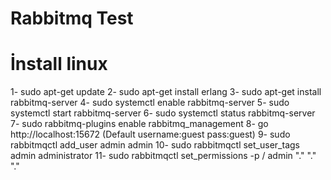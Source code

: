 # Rabbitmq Test
# İnstall linux
1- sudo apt-get update
2- sudo apt-get install erlang
3- sudo apt-get install rabbitmq-server
4- sudo systemctl enable rabbitmq-server
5- sudo systemctl start rabbitmq-server
6- sudo systemctl status rabbitmq-server
7- sudo rabbitmq-plugins enable rabbitmq_management
8- go http://localhost:15672 (Default username:guest pass:guest)
9- sudo rabbitmqctl add_user admin admin
10- sudo rabbitmqctl set_user_tags admin administrator
11- sudo rabbitmqctl set_permissions -p / admin "." "." "."